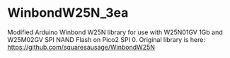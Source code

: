 # WinbondW25N_3ea
Modified Arduino Winbond W25N library for use with W25N01GV 1Gb and W25M02GV SPI NAND Flash on Pico2 SPI 0. Original library is here: https://github.com/squaresausage/WinbondW25N
